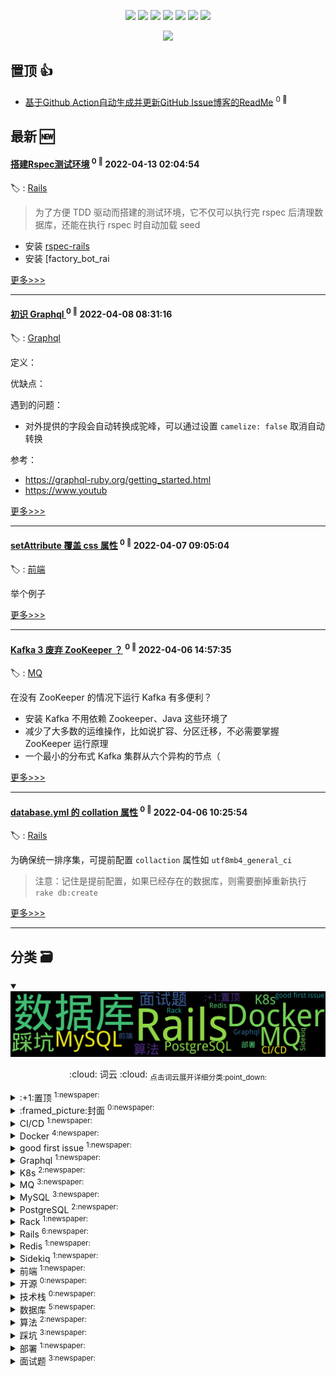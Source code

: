 

<p align='center'>
    <img src="https://badgen.net/badge/labels/22"/>
    <img src="https://badgen.net/github/issues/iamtomas/ghiblog"/>
    <img src="https://badgen.net/badge/last-commit/2022-04-16 02:19:05"/>
    <img src="https://badgen.net/github/forks/iamtomas/ghiblog"/>
    <img src="https://badgen.net/github/stars/iamtomas/ghiblog"/>
    <img src="https://badgen.net/github/watchers/iamtomas/ghiblog"/>
    <img src="https://badgen.net/github/release/iamtomas/ghiblog"/>
</p>

<p align='center'>
    <a href="https://github.com/jwenjian/visitor-count-badge">
        <img src="https://visitor-badge.glitch.me/badge?page_id=jwenjian.ghiblog"/>
    </a>
</p>


## 置顶 :thumbsup: 
- [基于Github Action自动生成并更新GitHub Issue博客的ReadMe](https://github.com/iamtomas/note/issues/1)  <sup>0 :speech_balloon:</sup>  	 
## 最新 :new: 

#### [搭建Rspec测试环境](https://github.com/iamtomas/note/issues/43) <sup>0 :speech_balloon:</sup> 	 2022-04-13 02:04:54

:label: : [Rails](https://github.com/iamtomas/ghiblog/labels/Rails)

> 为了方便 TDD 驱动而搭建的测试环境，它不仅可以执行完 rspec 后清理数据库，还能在执行 rspec 时自动加载 seed

- 安装 [rspec-rails](https://github.com/rspec/rspec-rails/)
- 安装 [factory_bot_rai

[更多>>>](https://github.com/iamtomas/note/issues/43)

---


#### [初识 Graphql ](https://github.com/iamtomas/note/issues/42) <sup>0 :speech_balloon:</sup> 	 2022-04-08 08:31:16

:label: : [Graphql](https://github.com/iamtomas/ghiblog/labels/Graphql)

定义：

优缺点：

遇到的问题：
- 对外提供的字段会自动转换成驼峰，可以通过设置 `camelize: false` 取消自动转换

参考：
- https://graphql-ruby.org/getting_started.html
- https://www.youtub

[更多>>>](https://github.com/iamtomas/note/issues/42)

---


#### [setAttribute 覆盖 css 属性](https://github.com/iamtomas/note/issues/41) <sup>0 :speech_balloon:</sup> 	 2022-04-07 09:05:04

:label: : [前端](https://github.com/iamtomas/ghiblog/labels/%E5%89%8D%E7%AB%AF)

举个例子



[更多>>>](https://github.com/iamtomas/note/issues/41)

---


#### [Kafka 3 废弃 ZooKeeper ？](https://github.com/iamtomas/note/issues/40) <sup>0 :speech_balloon:</sup> 	 2022-04-06 14:57:35

:label: : [MQ](https://github.com/iamtomas/ghiblog/labels/MQ)

在没有 ZooKeeper 的情况下运行 Kafka 有多便利？

- 安装 Kafka 不用依赖 Zookeeper、Java 这些环境了
- 减少了大多数的运维操作，比如说扩容、分区迁移，不必需要掌握 ZooKeeper 运行原理
- 一个最小的分布式 Kafka 集群从六个异构的节点（

[更多>>>](https://github.com/iamtomas/note/issues/40)

---


#### [database.yml 的 collation 属性](https://github.com/iamtomas/note/issues/39) <sup>0 :speech_balloon:</sup> 	 2022-04-06 10:25:54

:label: : [Rails](https://github.com/iamtomas/ghiblog/labels/Rails)

为确保统一排序集，可提前配置 `collaction` 属性如 `utf8mb4_general_ci`

> 注意：记住是提前配置，如果已经存在的数据库，则需要删掉重新执行 `rake db:create`

[更多>>>](https://github.com/iamtomas/note/issues/39)

---


## 分类  :card_file_box: 

<details open="open">
    <summary>
        <img src="assets/wordcloud.png" title="词云, 点击展开详细分类" alt="词云， 点击展开详细分类">
        <p align="center">:cloud: 词云 :cloud: <sub>点击词云展开详细分类:point_down: </sub></p>
    </summary>


<details>
<summary>:+1:置顶	<sup>1:newspaper:</sup></summary>

- [基于Github Action自动生成并更新GitHub Issue博客的ReadMe](https://github.com/iamtomas/note/issues/1)  <sup>0 :speech_balloon:</sup>  	 


</details>

<details>
<summary>:framed_picture:封面	<sup>0:newspaper:</sup></summary>



</details>

<details>
<summary>CI/CD	<sup>1:newspaper:</sup></summary>

- [GitLab CI/CD 实践](https://github.com/iamtomas/note/issues/16)  <sup>0 :speech_balloon:</sup>  	 


</details>

<details>
<summary>Docker	<sup>4:newspaper:</sup></summary>

- [Docker入门二](https://github.com/iamtomas/note/issues/26)  <sup>0 :speech_balloon:</sup>  	 
- [Docker入门一](https://github.com/iamtomas/note/issues/25)  <sup>0 :speech_balloon:</sup>  	 
- [Docker-compose up failing because "port is already allocated"](https://github.com/iamtomas/note/issues/24)  <sup>0 :speech_balloon:</sup>  	 
- [Docker Demo（进阶）](https://github.com/iamtomas/note/issues/22)  <sup>0 :speech_balloon:</sup>  	 


</details>

<details>
<summary>good first issue	<sup>1:newspaper:</sup></summary>

- [基于Github Action自动生成并更新GitHub Issue博客的ReadMe](https://github.com/iamtomas/note/issues/1)  <sup>0 :speech_balloon:</sup>  	 


</details>

<details>
<summary>Graphql	<sup>1:newspaper:</sup></summary>

- [初识 Graphql ](https://github.com/iamtomas/note/issues/42)  <sup>0 :speech_balloon:</sup>  	 


</details>

<details>
<summary>K8s	<sup>2:newspaper:</sup></summary>

- [初识 K8s + Helm](https://github.com/iamtomas/note/issues/36)  <sup>0 :speech_balloon:</sup>  	 
- [Kubernetes入门一](https://github.com/iamtomas/note/issues/27)  <sup>0 :speech_balloon:</sup>  	 


</details>

<details>
<summary>MQ	<sup>3:newspaper:</sup></summary>

- [Kafka 3 废弃 ZooKeeper ？](https://github.com/iamtomas/note/issues/40)  <sup>0 :speech_balloon:</sup>  	 
- [初识 Kafka](https://github.com/iamtomas/note/issues/32)  <sup>0 :speech_balloon:</sup>  	 
- [消息队列零散知识笔记](https://github.com/iamtomas/note/issues/17)  <sup>0 :speech_balloon:</sup>  	 


</details>

<details>
<summary>MySQL	<sup>3:newspaper:</sup></summary>

- [数据库设计大全](https://github.com/iamtomas/note/issues/28)  <sup>0 :speech_balloon:</sup>  	 
- [MySQL零散知识笔记](https://github.com/iamtomas/note/issues/14)  <sup>0 :speech_balloon:</sup>  	 
- [一条SQL更新语句是如何执行的？](https://github.com/iamtomas/note/issues/12)  <sup>0 :speech_balloon:</sup>  	 


</details>

<details>
<summary>PostgreSQL	<sup>2:newspaper:</sup></summary>

- [如何本地不安装 postgreSQL 情况下执行 gem install pg](https://github.com/iamtomas/note/issues/21)  <sup>0 :speech_balloon:</sup>  	 
- [一条SQL查询语句是如何执行的？](https://github.com/iamtomas/note/issues/18)  <sup>0 :speech_balloon:</sup>  	 


</details>

<details>
<summary>Rack	<sup>1:newspaper:</sup></summary>

- [初识 Rack](https://github.com/iamtomas/note/issues/37)  <sup>0 :speech_balloon:</sup>  	 


</details>

<details>
<summary>Rails	<sup>6:newspaper:</sup></summary>

- [搭建Rspec测试环境](https://github.com/iamtomas/note/issues/43)  <sup>0 :speech_balloon:</sup>  	 
- [database.yml 的 collation 属性](https://github.com/iamtomas/note/issues/39)  <sup>0 :speech_balloon:</sup>  	 
- [Dotenv 配置修改后不刷新](https://github.com/iamtomas/note/issues/38)  <sup>0 :speech_balloon:</sup>  	 
- [状态机（AASM）实现持久化](https://github.com/iamtomas/note/issues/31)  <sup>0 :speech_balloon:</sup>  	 
- [Sidekiq 浅析](https://github.com/iamtomas/note/issues/19)  <sup>0 :speech_balloon:</sup>  	 
- [初识Rails7](https://github.com/iamtomas/note/issues/11)  <sup>0 :speech_balloon:</sup>  	 


</details>

<details>
<summary>Redis	<sup>1:newspaper:</sup></summary>

- [Redis零散知识笔记](https://github.com/iamtomas/note/issues/15)  <sup>0 :speech_balloon:</sup>  	 


</details>

<details>
<summary>Sidekiq	<sup>1:newspaper:</sup></summary>

- [浅析 Sidekiq](https://github.com/iamtomas/note/issues/33)  <sup>0 :speech_balloon:</sup>  	 


</details>

<details>
<summary>前端	<sup>1:newspaper:</sup></summary>

- [setAttribute 覆盖 css 属性](https://github.com/iamtomas/note/issues/41)  <sup>0 :speech_balloon:</sup>  	 


</details>

<details>
<summary>开源	<sup>0:newspaper:</sup></summary>



</details>

<details>
<summary>技术栈	<sup>0:newspaper:</sup></summary>



</details>

<details>
<summary>数据库	<sup>5:newspaper:</sup></summary>

- [数据库设计大全](https://github.com/iamtomas/note/issues/28)  <sup>0 :speech_balloon:</sup>  	 
- [一条SQL查询语句是如何执行的？](https://github.com/iamtomas/note/issues/18)  <sup>0 :speech_balloon:</sup>  	 
- [一条SQL更新语句是如何执行的？](https://github.com/iamtomas/note/issues/12)  <sup>0 :speech_balloon:</sup>  	 
- [MySQL的InnoDB记录与页结构](https://github.com/iamtomas/note/issues/10)  <sup>0 :speech_balloon:</sup>  	 
- [MySQL查询原理](https://github.com/iamtomas/note/issues/8)  <sup>0 :speech_balloon:</sup>  	 


</details>

<details>
<summary>算法	<sup>2:newspaper:</sup></summary>

- [冒泡排序 - 排序算法](https://github.com/iamtomas/note/issues/13)  <sup>0 :speech_balloon:</sup>  	 
- [两数之和](https://github.com/iamtomas/note/issues/9)  <sup>0 :speech_balloon:</sup>  	 


</details>

<details>
<summary>踩坑	<sup>3:newspaper:</sup></summary>

- [grpc_c.bundle fails to load on Apple M1 (wrong architecture) ](https://github.com/iamtomas/note/issues/30)  <sup>0 :speech_balloon:</sup>  	 
- [ld: library not found for -lzstd while bundle install for mysql2 gem Ruby on macOS Big Sur](https://github.com/iamtomas/note/issues/29)  <sup>0 :speech_balloon:</sup>  	 
- [解决OSX使用oh-my-zsh后.bash_profile自定义失效](https://github.com/iamtomas/note/issues/23)  <sup>0 :speech_balloon:</sup>  	 


</details>

<details>
<summary>部署	<sup>1:newspaper:</sup></summary>

- [M1开发环境](https://github.com/iamtomas/note/issues/35)  <sup>0 :speech_balloon:</sup>  	 


</details>

<details>
<summary>面试题	<sup>3:newspaper:</sup></summary>

- [消息队列零散知识笔记](https://github.com/iamtomas/note/issues/17)  <sup>0 :speech_balloon:</sup>  	 
- [Redis零散知识笔记](https://github.com/iamtomas/note/issues/15)  <sup>0 :speech_balloon:</sup>  	 
- [MySQL零散知识笔记](https://github.com/iamtomas/note/issues/14)  <sup>0 :speech_balloon:</sup>  	 


</details>


</details>    
